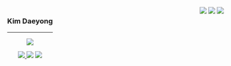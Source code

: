 <div align="center">
  
<!--   <img align="right" src="https://github-readme-stats.vercel.app/api?username=kim-daeyong&theme=react)](https://github.com/kim-daeyong/github-readme-stats"/> -->
<!-- <img align="right" src="https://github-readme-stats.vercel.app/api/top-langs/?username=kim-daeyong&theme=react&layout=compact&hide=html,css,scss,c,mustache,ruby&count_private=true"/> -->
   <div style="float:right">
  <img src="https://img.shields.io/badge/Java-007396?style=flat&logo=java&logoColor=white"/>  
  <img src="https://img.shields.io/badge/Python-3776AB?style=flat&logo=python&logoColor=white"/>  
  <img src="https://img.shields.io/badge/Go-00ADD8?style=flat&logo=go&logoColor=white"/>  
  </div>
  
  <div style="float:left">
  
  ### Kim Daeyong

  ---

  <a href="https://github.com/Kim-Daeyong"><img src="https://hits.seeyoufarm.com/api/count/incr/badge.svg?url=https%3A%2F%2Fgithub.com%2Fkim-daeyong&count_bg=%2379C83D&title_bg=%23555555&icon=&icon_color=%23E7E7E7&title=Github&edge_flat=false)"/></a>

  <a href="https://kim-daeyong.github.io/"><img src="http://img.shields.io/badge/Blog-black?style=flat-square&logo=github&link=https://kim-daeyong.github.io/">  </a>
  <a href="mailto:kdy2353@gmail.com"><img src="https://img.shields.io/badge/Gmail-d14836?style=flat-square&logo=Gmail&logoColor=white&link=mailto:kdy2353@gmail.com"/></a>
  <a href="https://www.linkedin.com/in/daeyong-kim-657050184/"><img src="https://img.shields.io/badge/-LinkedIn-blue?style=flat-square&logo=Linkedin&logoColor=white&link=https://www.linkedin.com/in/daeyong-kim-657050184/"></a>
  <br>

  </div>
 
</div>
